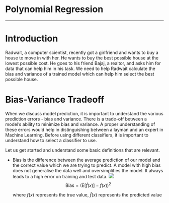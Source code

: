 # Polynomial Regression

---

# Introduction

Radwait, a computer scientist, recently got a girlfriend and wants to buy a house to move in with her. He wants to buy the best possible house at the lowest possible cost. He goes to his friend Bajaj, a realtor, and asks him for data that can help him in his task. We need to help Radwait calculate the bias and variance of a trained model which can help him select the best possible house.

# Bias-Variance Tradeoff

When we discuss model prediction, it is important to understand the various prediction errors - bias and variance. There is a trade-off between a model’s ability to minimize bias and variance.
A proper understanding of these errors would help in distinguishing between a layman and an expert in Machine Learning. Before using different classifiers, it is important to understand how to select a classifier to use.

Let us get started and understand some basic definitions that are relevant. 

- Bias is the difference between the average prediction of our model and the correct value which we are trying to predict. A model with high bias does not generalise the data well and oversimplifies the model. It always leads to a high error on training and test data.
    <img src="https://render.githubusercontent.com/render/math?math=\text{Bias} = (\text{E}[\hat{f}(x)] - f(x))^2">
    $$
    \text{Bias} = (\text{E}[\hat{f}(x)] - f(x))^2
    $$
    
    where $f(x)$ represents the true value, $\hat{f}(x)$ represents the predicted value
